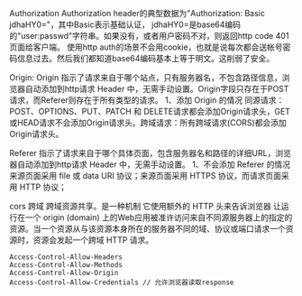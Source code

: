 Authorization 
	Authorization header的典型数据为"Authorization: Basic jdhaHY0="，其中Basic表示基础认证， jdhaHY0=是base64编码的"user:passwd"字符串。如果没有，或者用户密码不对，则返回http code 401页面给客户端。
	使用http auth的场景不会用cookie，也就是说每次都会送帐号密码信息过去。然后我们都知道base64编码基本上等于明文。这削弱了安全。

Origin:	Origin 指示了请求来自于哪个站点，只有服务器名，不包含路径信息，浏览器自动添加到http请求 Header 中，无需手动设置。Origin字段只存在于POST请求，而Referer则存在于所有类型的请求。
	1、添加 Origin 的情况
    同源请求：POST、OPTIONS、PUT、PATCH 和 DELETE请求都会添加Origin请求头，GET或HEAD请求不会添加Origin请求头。跨域请求：所有跨域请求(CORS)都会添加Origin请求头。

Referer 指示了请求来自于哪个具体页面，包含服务器名和路径的详细URL，浏览器自动添加到http请求 Header 中，无需手动设置。
	1、不会添加 Referer 的情况
    来源页面采用 file 或 data URI 协议；来源页面采用 HTTPS 协议，而请求页面采用 HTTP 协议；


cors 跨域 跨域资源共享。是一种机制
	它使用额外的 HTTP 头来告诉浏览器  让运行在一个 origin (domain) 上的Web应用被准许访问来自不同源服务器上的指定的资源。当一个资源从与该资源本身所在的服务器不同的域、协议或端口请求一个资源时，资源会发起一个跨域 HTTP 请求。

	Access-Control-Allow-Headers
	Access-Control-Allow-Methods
	Access-Control-Allow-Origin
	Access-Control-Allow-Credentials // 允许浏览器读取response

